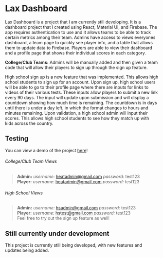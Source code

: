# Lax Dashboard

Lax Dashboard is a project that I am currently still developing. It is a dashboard project that I created using React, Material UI, and Firebase. The app requires authentication to use and it allows teams to be able to track certain metrics among their team. Admins have access to views everyones dashboard, a team page to quickly see player info, and a table that allows them to update data to Firebase. Players are able to view their dashboard and a profile page that shows their individual scores in each category.

**College/Club Teams:** Admins will be manually added and then given a team code that will allow their players to sign up through the sign up feature.

High school sign up is a new feature that was implemented. This allows high school students to sign up for an account. Upon sign up, high school users will be able to go to their profile page where there are inputs for links to videos of their various tests. These inputs allow players to submit a new link every 90 days. The input will update upon submission and will display a countdown showing how much time is remaining. The countdown is in days until there is under a day left, in which the format changes to hours and minutes remaining. Upon validation, a high school admin will input their scores. This allows high school students to see how they match up with kids across the country.

## Testing

You can view a demo of the project [here](http://laxdashboard.rf.gd/)!

###### College/Club Team Views
> **Admin:** *username:* heatadmin@gmail.com *password:* test123  
> **Player:** *username:* heatadmin@gmail.com *password:* test123

###### High School Views
> **Admin:** *username:* hsadmin@gmail.com *password:* test123  
> **Player:** *username:* hstest@gmail.com *password:* test123  
> Feel free to try out the sign up feature as well!       

## Still currently under development

This project is currently still being developed, with new features and updates being added.